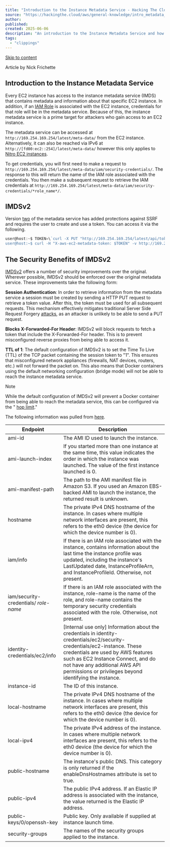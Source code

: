 ```yaml
---
title: "Introduction to the Instance Metadata Service - Hacking The Cloud"
source: "https://hackingthe.cloud/aws/general-knowledge/intro_metadata_service/"
author:
published:
created: 2025-06-06
description: "An introduction to the Instance Metadata Service and how to access it."
tags:
  - "clippings"
---
```

[Skip to content](https://hackingthe.cloud/aws/general-knowledge/intro_metadata_service/#how-to-access-the-metadata-service)

Article by Nick Frichette

## Introduction to the Instance Metadata Service

Every EC2 instance has access to the instance metadata service (IMDS) that contains metadata and information about that specific EC2 instance. In addition, if an [IAM Role](https://docs.aws.amazon.com/IAM/latest/UserGuide/id_roles.html) is associated with the EC2 instance, credentials for that role will be in the metadata service. Because of this, the instance metadata service is a prime target for attackers who gain access to an EC2 instance.

The metadata service can be accessed at `http://169.254.169.254/latest/meta-data/` from the EC2 instance. Alternatively, it can also be reached via IPv6 at `http://[fd00:ec2::254]/latest/meta-data/` however this only applies to [Nitro EC2 instances](https://docs.aws.amazon.com/AWSEC2/latest/UserGuide/instance-types.html#ec2-nitro-instances).

To get credentials, you will first need to make a request to `http://169.254.169.254/latest/meta-data/iam/security-credentials/`. The response to this will return the name of the IAM role associated with the credentials. You then make a subsequent request to retrieve the IAM credentials at `http://169.254.169.254/latest/meta-data/iam/security-credentials/*role_name*/`.

## IMDSv2

Version [two](https://docs.aws.amazon.com/AWSEC2/latest/UserGuide/configuring-instance-metadata-service.html) of the metadata service has added protections against SSRF and requires the user to create and use a token. You can access it via the following.

```js
user@host:~$ TOKEN=\`curl -X PUT "http://169.254.169.254/latest/api/token" -H "X-aws-ec2-metadata-token-ttl-seconds: 21600"\`
user@host:~$ curl -H "X-aws-ec2-metadata-token: $TOKEN" -v http://169.254.169.254/latest/meta-data/
```

## The Security Benefits of IMDSv2

[IMDSv2](https://aws.amazon.com/blogs/security/defense-in-depth-open-firewalls-reverse-proxies-ssrf-vulnerabilities-ec2-instance-metadata-service/) offers a number of security improvements over the original. Wherever possible, IMDSv2 should be enforced over the original metadata service. These improvements take the following form:

**Session Authentication**: In order to retrieve information from the metadata service a session must be created by sending a HTTP PUT request to retrieve a token value. After this, the token must be used for all subsequent requests. This mechanism effectively mitigates traditional Server Side Request Forgery [attacks](https://hackingthe.cloud/aws/exploitation/ec2-metadata-ssrf/), as an attacker is unlikely to be able to send a PUT request.

**Blocks X-Forwarded-For Header**: IMDSv2 will block requests to fetch a token that include the X-Forwarded-For header. This is to prevent misconfigured reverse proxies from being able to access it.

**TTL of 1**: The default configuration of IMDSv2 is to set the Time To Live (TTL) of the TCP packet containing the session token to "1". This ensures that misconfigured network appliances (firewalls, NAT devices, routers, etc.) will not forward the packet on. This also means that Docker containers using the default networking configuration (bridge mode) will not be able to reach the instance metadata service.

Note

While the default configuration of IMDSv2 will prevent a Docker container from being able to reach the metadata service, this can be configured via the " [hop limit](https://docs.aws.amazon.com/AWSEC2/latest/UserGuide/configuring-instance-metadata-service.html)."

The following information was pulled from [here](https://docs.aws.amazon.com/AWSEC2/latest/UserGuide/instancedata-data-categories.html).

| Endpoint | Description |
| --- | --- |
| ami-id | The AMI ID used to launch the instance. |
| ami-launch-index | If you started more than one instance at the same time, this value indicates the order in which the instance was launched. The value of the first instance launched is 0. |
| ami-manifest-path | The path to the AMI manifest file in Amazon S3. If you used an Amazon EBS-backed AMI to launch the instance, the returned result is unknown. |
| hostname | The private IPv4 DNS hostname of the instance. In cases where multiple network interfaces are present, this refers to the eth0 device (the device for which the device number is 0). |
| iam/info | If there is an IAM role associated with the instance, contains information about the last time the instance profile was updated, including the instance's LastUpdated date, InstanceProfileArn, and InstanceProfileId. Otherwise, not present. |
| iam/security-credentials/ *role-name* | If there is an IAM role associated with the instance, role-name is the name of the role, and role-name contains the temporary security credentials associated with the role. Otherwise, not present. |
| identity-credentials/ec2/info | \[Internal use only\] Information about the credentials in identity-credentials/ec2/security-credentials/ec2-instance. These credentials are used by AWS features such as EC2 Instance Connect, and do not have any additional AWS API permissions or privileges beyond identifying the instance. |
| instance-id | The ID of this instance. |
| local-hostname | The private IPv4 DNS hostname of the instance. In cases where multiple network interfaces are present, this refers to the eth0 device (the device for which the device number is 0). |
| local-ipv4 | The private IPv4 address of the instance. In cases where multiple network interfaces are present, this refers to the eth0 device (the device for which the device number is 0). |
| public-hostname | The instance's public DNS. This category is only returned if the enableDnsHostnames attribute is set to true. |
| public-ipv4 | The public IPv4 address. If an Elastic IP address is associated with the instance, the value returned is the Elastic IP address. |
| public-keys/0/openssh-key | Public key. Only available if supplied at instance launch time. |
| security-groups | The names of the security groups applied to the instance. |